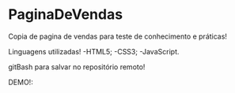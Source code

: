 # PaginaDeVendas
Copia de pagina de vendas para teste de conhecimento e práticas!


Linguagens utilizadas!
-HTML5;
-CSS3;
-JavaScript.

gitBash para salvar no repositório remoto!

DEMO!:
